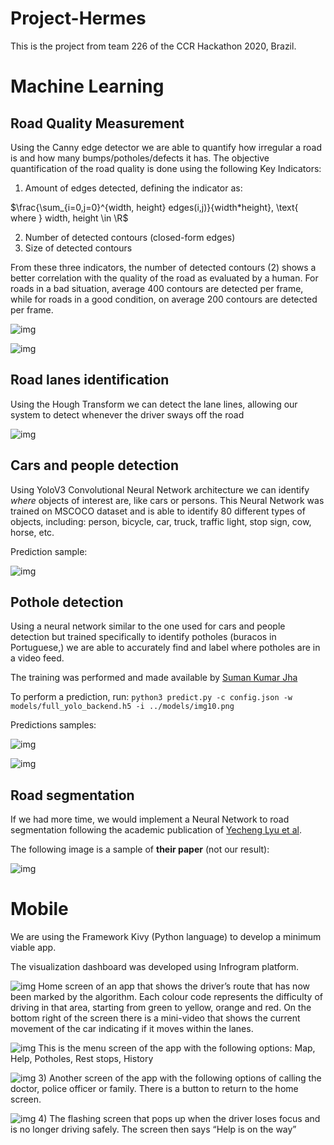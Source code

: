 # Project-Hermes

This is the project from team 226 of the CCR Hackathon 2020, Brazil.

# Machine Learning

## Road Quality Measurement

Using the Canny edge detector we are able to quantify how irregular a road is and how many bumps/potholes/defects it has. The objective quantification of the road quality is done using the following Key Indicators:

1) Amount of edges detected, defining the indicator as:

$\frac{\sum_{i=0,j=0}^{width, height} edges(i,j)}{width*height}, \text{  where } width, height \in \R$


2) Number of detected contours (closed-form edges)
3) Size of detected contours

From these three indicators, the number of detected contours (2) shows a better correlation with the quality of the road as evaluated by a human. For roads in a bad situation, average 400 contours are detected per frame, while for roads in a good condition, on average 200 contours are detected per frame.

![img](images/canny2.png)

![img](images/canny1.png)

## Road lanes identification
Using the Hough Transform we can detect the lane lines, allowing our system to detect whenever the driver sways off the road

![img](images/hough1.png)

## Cars and people detection

Using YoloV3 Convolutional Neural Network architecture we can identify *where* objects of interest are, like cars or persons. This Neural Network was trained on MSCOCO dataset and is able to identify 80 different types of objects, including: person, bicycle, car, truck, traffic light, stop sign, cow, horse, etc.

Prediction sample:

![img](images/yolo2.png)

## Pothole detection

Using a neural network similar to the one used for cars and people detection but trained specifically to identify potholes (buracos in Portuguese,) we are able to accurately find and label where potholes are in a video feed. 

The training was performed and made available by [Suman Kumar Jha](https://github.com/jhasuman/potholes-detection)

To perform a prediction, run: `python3 predict.py -c config.json -w models/full_yolo_backend.h5 -i ../models/img10.png` 

Predictions samples:

![img](images/pothole1.jpg)

![img](images/pothole2.png)

## Road segmentation

If we had more time, we would implement a Neural Network to road segmentation following the academic publication of [Yecheng Lyu et al](https://arxiv.org/abs/1808.04450).

The following image is a sample of **their paper** (not our result):

![img](images/segmentation1.png)

# Mobile

We are using the Framework Kivy (Python language) to develop a minimum viable app.

The visualization dashboard was developed using Infrogram platform.

![img](Hermes_Mobile/data/assets/0.png)
Home screen of an app that shows the driver’s route that has now been marked by the algorithm. Each colour code represents the difficulty of driving in that area, starting from green to yellow, orange and red. On the bottom right of the screen there is a mini-video that shows the current movement of the car indicating if it moves within the lanes.

![img](Hermes_Mobile/data/assets/1.png)
This is the menu screen of the app with the following options: Map, Help, Potholes, Rest stops, History

![img](Hermes_Mobile/data/assets/2.png)
3)    Another screen of the app with the following options of calling the doctor, police officer or family. There is a button to return to the home screen.

![img](Hermes_Mobile/data/assets/screen1.gif)
4)    The flashing screen that pops up when the driver loses focus and is no longer driving safely. The screen then says “Help is on the way”
